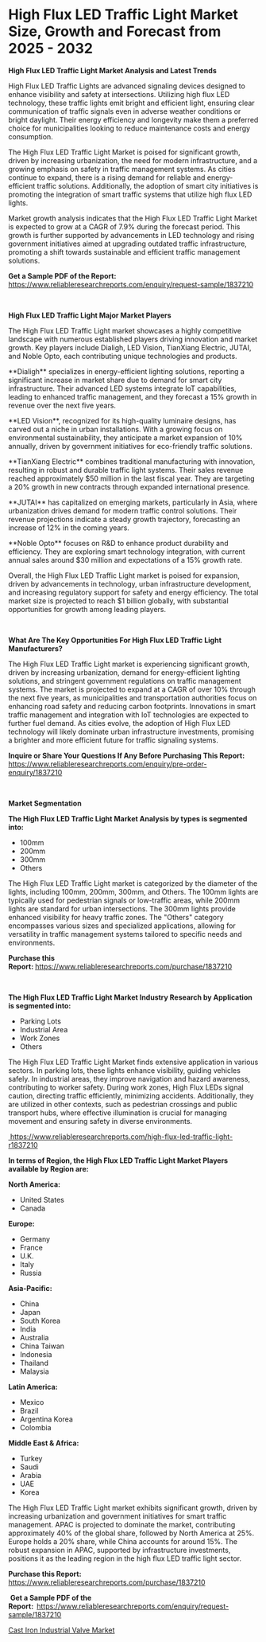 <p><h1>High Flux LED Traffic Light Market Size, Growth and Forecast from 2025 - 2032</h1></p><p><strong>High Flux LED Traffic Light Market Analysis and Latest Trends</strong></p>
<p><p>High Flux LED Traffic Lights are advanced signaling devices designed to enhance visibility and safety at intersections. Utilizing high flux LED technology, these traffic lights emit bright and efficient light, ensuring clear communication of traffic signals even in adverse weather conditions or bright daylight. Their energy efficiency and longevity make them a preferred choice for municipalities looking to reduce maintenance costs and energy consumption.</p><p>The High Flux LED Traffic Light Market is poised for significant growth, driven by increasing urbanization, the need for modern infrastructure, and a growing emphasis on safety in traffic management systems. As cities continue to expand, there is a rising demand for reliable and energy-efficient traffic solutions. Additionally, the adoption of smart city initiatives is promoting the integration of smart traffic systems that utilize high flux LED lights.</p><p>Market growth analysis indicates that the High Flux LED Traffic Light Market is expected to grow at a CAGR of 7.9% during the forecast period. This growth is further supported by advancements in LED technology and rising government initiatives aimed at upgrading outdated traffic infrastructure, promoting a shift towards sustainable and efficient traffic management solutions.</p></p>
<p><strong>Get a Sample PDF of the Report:&nbsp;</strong> <a href="https://www.reliableresearchreports.com/enquiry/request-sample/1837210?utm_campaign=2278&utm_medium=2&utm_source=Github&utm_content=ia&utm_term=12042025&utm_id=high-flux-led-traffic-light">https://www.reliableresearchreports.com/enquiry/request-sample/1837210</a></p>
<p>&nbsp;</p>
<p><strong>High Flux LED Traffic Light Major Market Players</strong></p>
<p><p>The High Flux LED Traffic Light market showcases a highly competitive landscape with numerous established players driving innovation and market growth. Key players include Dialigh, LED Vision, TianXiang Electric, JUTAI, and Noble Opto, each contributing unique technologies and products.</p><p>**Dialigh** specializes in energy-efficient lighting solutions, reporting a significant increase in market share due to demand for smart city infrastructure. Their advanced LED systems integrate IoT capabilities, leading to enhanced traffic management, and they forecast a 15% growth in revenue over the next five years.</p><p>**LED Vision**, recognized for its high-quality luminaire designs, has carved out a niche in urban installations. With a growing focus on environmental sustainability, they anticipate a market expansion of 10% annually, driven by government initiatives for eco-friendly traffic solutions.</p><p>**TianXiang Electric** combines traditional manufacturing with innovation, resulting in robust and durable traffic light systems. Their sales revenue reached approximately $50 million in the last fiscal year. They are targeting a 20% growth in new contracts through expanded international presence.</p><p>**JUTAI** has capitalized on emerging markets, particularly in Asia, where urbanization drives demand for modern traffic control solutions. Their revenue projections indicate a steady growth trajectory, forecasting an increase of 12% in the coming years.</p><p>**Noble Opto** focuses on R&D to enhance product durability and efficiency. They are exploring smart technology integration, with current annual sales around $30 million and expectations of a 15% growth rate.</p><p>Overall, the High Flux LED Traffic Light market is poised for expansion, driven by advancements in technology, urban infrastructure development, and increasing regulatory support for safety and energy efficiency. The total market size is projected to reach $1 billion globally, with substantial opportunities for growth among leading players.</p></p>
<p>&nbsp;</p>
<p><strong>What Are The Key Opportunities For High Flux LED Traffic Light Manufacturers?</strong></p>
<p><p>The High Flux LED Traffic Light market is experiencing significant growth, driven by increasing urbanization, demand for energy-efficient lighting solutions, and stringent government regulations on traffic management systems. The market is projected to expand at a CAGR of over 10% through the next five years, as municipalities and transportation authorities focus on enhancing road safety and reducing carbon footprints. Innovations in smart traffic management and integration with IoT technologies are expected to further fuel demand. As cities evolve, the adoption of High Flux LED technology will likely dominate urban infrastructure investments, promising a brighter and more efficient future for traffic signaling systems.</p></p>
<p><strong>Inquire or Share Your Questions If Any Before Purchasing This Report:</strong> <a href="https://www.reliableresearchreports.com/enquiry/pre-order-enquiry/1837210?utm_campaign=2278&utm_medium=2&utm_source=Github&utm_content=ia&utm_term=12042025&utm_id=high-flux-led-traffic-light">https://www.reliableresearchreports.com/enquiry/pre-order-enquiry/1837210</a></p>
<p>&nbsp;</p>
<p><strong>Market Segmentation</strong></p>
<p><strong>The High Flux LED Traffic Light Market Analysis by types is segmented into:</strong></p>
<p><ul><li>100mm</li><li>200mm</li><li>300mm</li><li>Others</li></ul></p>
<p><p>The High Flux LED Traffic Light market is categorized by the diameter of the lights, including 100mm, 200mm, 300mm, and Others. The 100mm lights are typically used for pedestrian signals or low-traffic areas, while 200mm lights are standard for urban intersections. The 300mm lights provide enhanced visibility for heavy traffic zones. The "Others" category encompasses various sizes and specialized applications, allowing for versatility in traffic management systems tailored to specific needs and environments.</p></p>
<p><strong>Purchase this Report:&nbsp;</strong><a href="https://www.reliableresearchreports.com/purchase/1837210?utm_campaign=2278&utm_medium=2&utm_source=Github&utm_content=ia&utm_term=12042025&utm_id=high-flux-led-traffic-light">https://www.reliableresearchreports.com/purchase/1837210</a></p>
<p>&nbsp;</p>
<p><strong>The High Flux LED Traffic Light Market Industry Research by Application is segmented into:</strong></p>
<p><ul><li>Parking Lots</li><li>Industrial Area</li><li>Work Zones</li><li>Others</li></ul></p>
<p><p>The High Flux LED Traffic Light Market finds extensive application in various sectors. In parking lots, these lights enhance visibility, guiding vehicles safely. In industrial areas, they improve navigation and hazard awareness, contributing to worker safety. During work zones, High Flux LEDs signal caution, directing traffic efficiently, minimizing accidents. Additionally, they are utilized in other contexts, such as pedestrian crossings and public transport hubs, where effective illumination is crucial for managing movement and ensuring safety in diverse environments.</p></p>
<p><a href="https://www.reliableresearchreports.com/high-flux-led-traffic-light-r1837210?utm_campaign=2278&utm_medium=2&utm_source=Github&utm_content=ia&utm_term=12042025&utm_id=high-flux-led-traffic-light">&nbsp;https://www.reliableresearchreports.com/high-flux-led-traffic-light-r1837210</a></p>
<p><strong>In terms of Region, the High Flux LED Traffic Light Market Players available by Region are:</strong></p>
<p>
    <p> <strong> North America: </strong>
        <ul>
            <li>United States</li>
            <li>Canada</li>
        </ul>
        </p> 
    <p> <strong> Europe: </strong>
        <ul>
            <li>Germany</li>
            <li>France</li>
            <li>U.K.</li>
            <li>Italy</li>
            <li>Russia</li>
        </ul>
        </p> 
    <p> <strong> Asia-Pacific: </strong>
        <ul>
            <li>China</li>
            <li>Japan</li>
            <li>South Korea</li>
            <li>India</li>
            <li>Australia</li>
            <li>China Taiwan</li>
            <li>Indonesia</li>
            <li>Thailand</li>
            <li>Malaysia</li>
        </ul>
        </p> 
    <p> <strong> Latin America: </strong>
        <ul>
            <li>Mexico</li>
            <li>Brazil</li>
            <li>Argentina Korea</li>
            <li>Colombia</li>
        </ul>
        </p> 
    <p> <strong> Middle East & Africa: </strong>
        <ul>
            <li>Turkey</li>
            <li>Saudi</li>
            <li>Arabia</li>
            <li>UAE</li>
            <li>Korea</li>
        </ul>
    </p>
    </p>
<p><p>The High Flux LED Traffic Light market exhibits significant growth, driven by increasing urbanization and government initiatives for smart traffic management. APAC is projected to dominate the market, contributing approximately 40% of the global share, followed by North America at 25%. Europe holds a 20% share, while China accounts for around 15%. The robust expansion in APAC, supported by infrastructure investments, positions it as the leading region in the high flux LED traffic light sector.</p></p>
<p><strong>Purchase this Report: </strong><a href="https://www.reliableresearchreports.com/purchase/1837210?utm_campaign=2278&utm_medium=2&utm_source=Github&utm_content=ia&utm_term=12042025&utm_id=high-flux-led-traffic-light">https://www.reliableresearchreports.com/purchase/1837210</a></p>
<p>&nbsp;<strong>Get a Sample PDF of the Report:&nbsp;&nbsp;</strong><a href="https://www.reliableresearchreports.com/enquiry/request-sample/1837210?utm_campaign=2278&utm_medium=2&utm_source=Github&utm_content=ia&utm_term=12042025&utm_id=high-flux-led-traffic-light">https://www.reliableresearchreports.com/enquiry/request-sample/1837210</a></p>
<p><strong></strong></p>
<p><p><a href="https://github.com/shizutuvana/Market-Research-Report-List-1/blob/main/cast-iron-industrial-valve-market.md?utm_campaign=2278&utm_medium=2&utm_source=Github&utm_content=ia&utm_term=12042025&utm_id=high-flux-led-traffic-light">Cast Iron Industrial Valve Market</a></p></p>
